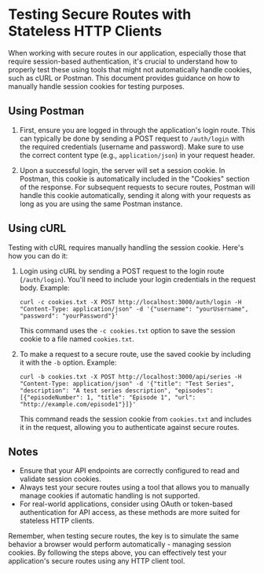 # Testing Secure Routes with Stateless HTTP Clients

When working with secure routes in our application, especially those that require session-based authentication, it's crucial to understand how to properly test these using tools that might not automatically handle cookies, such as cURL or Postman. This document provides guidance on how to manually handle session cookies for testing purposes.

## Using Postman

1. First, ensure you are logged in through the application's login route. This can typically be done by sending a POST request to `/auth/login` with the required credentials (username and password). Make sure to use the correct content type (e.g., `application/json`) in your request header.

2. Upon a successful login, the server will set a session cookie. In Postman, this cookie is automatically included in the "Cookies" section of the response. For subsequent requests to secure routes, Postman will handle this cookie automatically, sending it along with your requests as long as you are using the same Postman instance.

## Using cURL

Testing with cURL requires manually handling the session cookie. Here's how you can do it:

1. Login using cURL by sending a POST request to the login route (`/auth/login`). You'll need to include your login credentials in the request body. Example:
   ```
   curl -c cookies.txt -X POST http://localhost:3000/auth/login -H "Content-Type: application/json" -d '{"username": "yourUsername", "password": "yourPassword"}'
   ```
   This command uses the `-c cookies.txt` option to save the session cookie to a file named `cookies.txt`.

2. To make a request to a secure route, use the saved cookie by including it with the `-b` option. Example:
   ```
   curl -b cookies.txt -X POST http://localhost:3000/api/series -H "Content-Type: application/json" -d '{"title": "Test Series", "description": "A test series description", "episodes": [{"episodeNumber": 1, "title": "Episode 1", "url": "http://example.com/episode1"}]}'
   ```
   This command reads the session cookie from `cookies.txt` and includes it in the request, allowing you to authenticate against secure routes.

## Notes

- Ensure that your API endpoints are correctly configured to read and validate session cookies.
- Always test your secure routes using a tool that allows you to manually manage cookies if automatic handling is not supported.
- For real-world applications, consider using OAuth or token-based authentication for API access, as these methods are more suited for stateless HTTP clients.

Remember, when testing secure routes, the key is to simulate the same behavior a browser would perform automatically - managing session cookies. By following the steps above, you can effectively test your application's secure routes using any HTTP client tool.